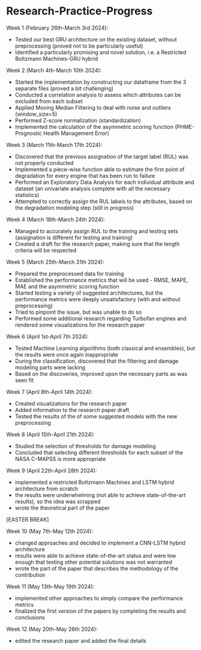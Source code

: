 # Research-Practice-Progress

Week 1 (February 26th-March 3rd 2024):

- Tested our best GRU architecture on the existing dataset, without preprocessing (proved not to be particularly useful)
- Identified a particularly promising and novel solution, i.e. a Restricted Boltzmann Machines-GRU hybrid

Week 2 (March 4th-March 10th 2024):

- Started the implementation by constructing our dataframe from the 3 separate files (proved a bit challenging)
- Conducted a correlation analysis to assess which attributes can be excluded from each subset
- Applied Moving Median Filtering to deal with noise and outliers (window_size=5) 
- Performed Z-score normalization (standardization)
- Implemented the calculation of the asymmetric scoring function (PHME- Prognostic Health Management Error)

Week 3 (March 11th-March 17th 2024):
- Discovered that the previous assignation of the target label (RUL) was not properly conducted
- Implemented a piece-wise function able to estimate the first point of degradation for every engine that has been run to failure
- Performed an Exploratory Data Analysis for each individual attribute and dataset (an univariate analysis complete with all the necessary statistics)
- Attempted to correctly assign the RUL labels to the attributes, based on the degradation modeling step (still in progress)
  
Week 4 (March 18th-March 24th 2024):
- Managed to accurately assign RUL to the training and testing sets (assignation is different for testing and training)
- Created a draft for the research paper, making sure that the length criteria will be respected

Week 5 (March 25th-March 31th 2024):
- Prepared the preprocessed data for training
- Established the performance metrics that will be used - RMSE, MAPE, MAE and the asymmetric scoring function
- Started testing a variety of suggested architectures, but the performance metrics were deeply unsatisfactory (with and without preprocessing)
- Tried to pinpoint the issue, but was unable to do so
- Performed some additional research regarding Turbofan engines and rendered some visualizations for the research paper

Week 6 (April 1st-April 7th 2024):
- Tested Machine Learning algorithms (both classical and ensembles), but the results were once again inappropriate
- During the classification, discovered that the filtering and damage modeling parts were lacking
- Based on the discoveries, improved upon the necessary parts as was seen fit

Week 7 (April 8th-April 14th 2024):
- Created visualizations for the research paper
- Added information to the research paper draft
- Tested the results of the of some suggested models with the new preprocessing

Week 8 (April 15th-April 21th 2024):
- Studied the selection of thresholds for damage modeling
- Concluded that selecting different thresholds for each subset of the NASA C-MAPSS is more appropriate

Week 9 (April 22th-April 28th 2024):
- implemented a restricted Boltzmann Machines and LSTM hybrid architecture from scratch
- the results were underwhelming (not able to achieve state-of-the-art results), so the idea was scrapped
- wrote the theoretical part of the paper

[EASTER BREAK]

Week 10 (May 7th-May 12th 2024):
- changed approaches and decided to implement a CNN-LSTM hybrid architecture
- results were able to achieve state-of-the-art status and were low enough that testing other potential solutions was not warranted
- wrote the part of the paper that describes the methodology of the contribution

Week 11 (May 13th-May 19th 2024):
- implemented other approaches to simply compare the performance metrics
- finalized the first version of the papers by completing the results and conclusions 

Week 12 (May 20th-May 26th 2024):
- edited the research paper and added the final details
